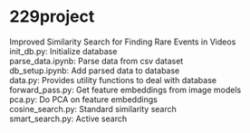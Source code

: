 # 229project
Improved Similarity Search for Finding Rare Events in Videos <br />
init_db.py: Initialize database <br />
parse_data.ipynb: Parse data from csv dataset <br />
db_setup.ipynb: Add parsed data to database  <br />
data.py: Provides utility functions to deal with database <br />
forward_pass.py: Get feature embeddings from image models <br />
pca.py: Do PCA on feature embeddings <br />
cosine_search.py: Standard similarity search <br />
smart_search.py: Active search 
